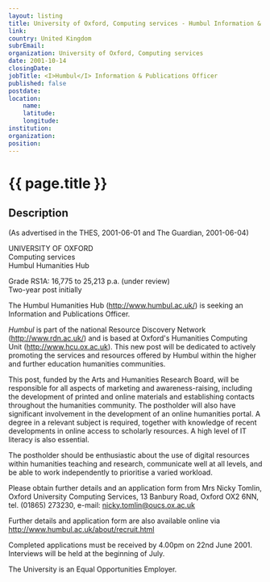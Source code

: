 ```yaml
---
layout: listing
title: University of Oxford, Computing services - Humbul Information & Publications Officer
link:
country: United Kingdom
subrEmail: 
organization: University of Oxford, Computing services 
date: 2001-10-14
closingDate: 
jobTitle: <I>Humbul</I> Information & Publications Officer
published: false
postdate:
location:
	name: 
	latitude: 
	longitude: 
institution: 
organization: 
position: 
--- 
```



# {{ page.title }}

## Description


<P>(As advertised in the THES, 2001-06-01 and The Guardian, 2001-06-04)</P>

<P>UNIVERSITY OF OXFORD<BR/>
Computing services<BR/> 
Humbul Humanities Hub</P> 

<P>Grade RS1A: 16,775 to 25,213 p.a. (under review)<BR/> 
Two-year post initially</P>

<P>The Humbul Humanities Hub (<A HREF="http://www.humbul.ac.uk/">http://www.humbul.ac.uk/</A>) is seeking an Information and Publications Officer.</P> 

<P><I>Humbul</I> is part of the national Resource Discovery Network (<A HREF="http://www.rdn.ac.uk/">http://www.rdn.ac.uk/</A>) and is based at Oxford's Humanities Computing Unit (<A HREF="http://www.hcu.ox.ac.uk">http://www.hcu.ox.ac.uk</A>). This new post will be dedicated to actively promoting the services and resources offered by Humbul within the higher and further education humanities communities.</P> 

<P>This post, funded by the Arts and Humanities Research Board, will be responsible for all aspects of marketing and awareness-raising, including the development of printed and online materials and establishing contacts throughout the humanities community. The postholder will also have significant involvement in the development of an online humanities portal. A degree in a relevant subject is required, together with knowledge of recent developments in online access to scholarly resources. A high level of IT literacy is also essential. </P>

<P>The postholder should be enthusiastic about the use of digital resources within humanities teaching and research, communicate well at all levels, and be able to work independently to prioritise a varied workload. </P>

<P>Please obtain further details and an application form from Mrs Nicky Tomlin, Oxford University Computing Services, 13 Banbury Road, Oxford OX2 6NN, tel. (01865) 273230, e-mail: <A HREF="mailto:nicky.tomlin@oucs.ox.ac.uk">nicky.tomlin@oucs.ox.ac.uk</A></P>

<P>Further details and application form are also available online via <A HREF="http://www.humbul.ac.uk/about/recruit.html">http://www.humbul.ac.uk/about/recruit.html</A></P>

<P>Completed applications must be received by 4.00pm on 22nd June 2001. 
Interviews will be held at the beginning of July. </P>

<P>The University is an Equal Opportunities Employer.</P>
